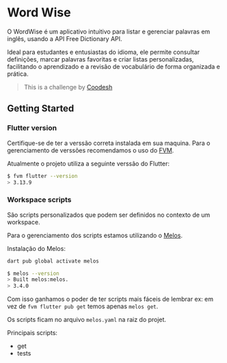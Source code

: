 # Word Wise

O WordWise é um aplicativo intuitivo para listar e gerenciar palavras em inglês, usando a API Free Dictionary API.

Ideal para estudantes e entusiastas do idioma, ele permite consultar definições, marcar palavras favoritas e criar listas personalizadas, facilitando o aprendizado e a revisão de vocabulário de forma organizada e prática.

> This is a challenge by [Coodesh](https://coodesh.com/)

## Getting Started

### Flutter version

Certifique-se de ter a verssão correta instalada em sua maquina. Para o gerenciamento de verssões recomendamos o uso do [FVM](https://fvm.app/).

Atualmente o projeto utiliza a seguinte verssão do Flutter:

```bash
$ fvm flutter --version
> 3.13.9
```

### Workspace scripts

São scripts personalizados que podem ser definidos no contexto de um workspace.

Para o gerenciamento dos scripts estamos utilizando o [Melos](https://melos.invertase.dev/getting-started).

Instalação do Melos:

```bash
dart pub global activate melos
```

```bash
$ melos --version
> Built melos:melos.
> 3.4.0
```

Com isso ganhamos o poder de ter scripts mais fáceis de lembrar ex: em vez de `fvm flutter pub get` temos apenas `melos get`.

Os scripts ficam no arquivo `melos.yaml` na raiz do projet.

Principais scripts:

- get
- tests
